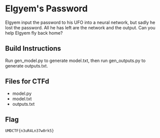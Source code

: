 # Elgyem's Password
Elgyem input the password to his UFO into a neural network, but sadly he lost the password. All he has left are the network and the output. Can you help Elgyem fly back home?

## Build Instructions
Run gen_model.py to generate model.txt, then run gen_outputs.py to generate outputs.txt.

## Files for CTFd
- model.py
- model.txt
- outputs.txt

## Flag
`UMDCTF{n3uR4Ln37w0rk5}`
